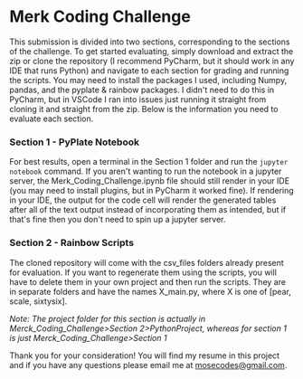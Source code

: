 # Merk Coding Challenge

This submission is divided into two sections, corresponding to the sections of the challenge. To get started evaluating, simply download and extract the zip or clone the repository (I recommend PyCharm, but it should work in any IDE that runs Python) and navigate to each section for grading and running the scripts. You may need to install the packages I used, including Numpy, pandas, and the pyplate & rainbow packages. I didn't need to do this in PyCharm, but in VSCode I ran into issues just running it straight from cloning it and straight from the zip. Below is the information you need to evaluate each section.

### Section 1 - PyPlate Notebook
For best results, open a terminal in the Section 1 folder and run the <code>jupyter notebook</code> command. If you aren't wanting to run the notebook in a jupyter server, the Merk_Coding_Challenge.ipynb file should still render in your IDE (you may need to install plugins, but in PyCharm it worked fine). If rendering in your IDE, the output for the code cell will render the generated tables after all of the text output instead of incorporating them as intended, but if that's fine then you don't need to spin up a jupyter server.

### Section 2 - Rainbow Scripts
The cloned repository will come with the csv_files folders already present for evaluation. If you want to regenerate them using the scripts, you will have to delete them in your own project and then run the scripts. They are in separate folders and have the names X_main.py, where X is one of [pear, scale, sixtysix]. 

_Note: The project folder for this section is actually in Merck_Coding_Challenge>Section 2>PythonProject, whereas for section 1 is just Merck_Coding_Challenge>Section 1_

Thank you for your consideration! You will find my resume in this project and if you have any questions please email me at mosecodes@gmail.com.
